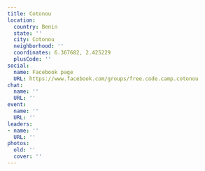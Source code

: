 ```yaml
---
title: Cotonou
location:
  country: Benin
  state: ''
  city: Cotonou
  neighborhood: ''
  coordinates: 6.367682, 2.425229
  plusCode: ''
social:
  name: Facebook page
  URL: https://www.facebook.com/groups/free.code.camp.cotonou
chat:
  name: ''
  URL: ''
event:
  name: ''
  URL: ''
leaders:
- name: ''
  URL: ''
photos:
  old: ''
  cover: ''
---
```

